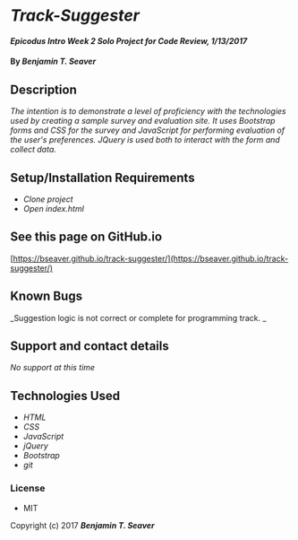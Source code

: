 # _Track-Suggester_

#### _Epicodus Intro Week 2 Solo Project for Code Review, 1/13/2017_

#### By _**Benjamin T. Seaver**_

## Description

_The intention is to demonstrate a level of proficiency with the technologies used by creating a sample survey and evaluation site.  It uses Bootstrap forms and CSS for the survey and JavaScript for performing evaluation of the user's preferences. JQuery is used both to interact with the form and collect data._

## Setup/Installation Requirements

* _Clone project_
* _Open index.html_

## See this page on GitHub.io

[https://bseaver.github.io/track-suggester/](https://bseaver.github.io/track-suggester/)

## Known Bugs

_Suggestion logic is not correct or complete for programming track.  _

## Support and contact details

_No support at this time_

## Technologies Used

* _HTML_
* _CSS_
* _JavaScript_
* _jQuery_
* _Bootstrap_
* _git_

### License

* MIT

Copyright (c) 2017 **_Benjamin T. Seaver_**
